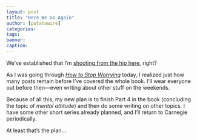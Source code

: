 ```yaml
---
layout: post
title: "Here We Go Again"
author: [potatowire]
categories: 
tags: 
banner: 
caption: 
---
```


We’ve established that I’m [shooting from the hip here][1], right?

As I was going through [_How to Stop Worrying_][2] today, I realized just how many posts remain before I’ve covered the whole book. I’ll wear everyone out before then—even writing about other stuff on the weekends. 

Because of all this, my new plan is to finish Part 4 in the book (concluding the topic of *mental attitude*) and then do some writing on other topics. I have some other short series already planned, and I’ll return to Carnegie periodically.

At least that’s the plan...

[1]:	https://with.thegra.in/working-on-my-beads
[2]:	https://www.amazon.com/dp/0671733354/?tag=potatowire-20